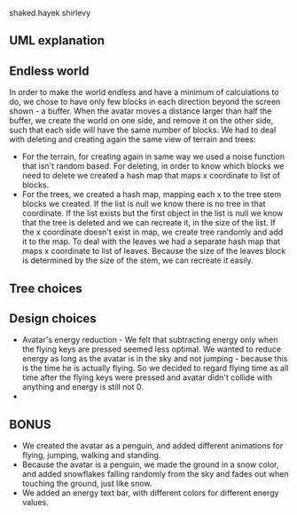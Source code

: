 shaked.hayek
shirlevy

## UML explanation


## Endless world
In order to make the world endless and have a minimum of calculations to do, we chose to have only few blocks
in each direction beyond the screen shown - a buffer. When the avatar moves a distance larger than half the
buffer, we create the world on one side, and remove it on the other side, such that each side will have the
same number of blocks. We had to deal with deleting and creating again the same view of terrain and trees: 
* For the terrain, for creating again in same way we used a noise function that isn't random based. For 
deleting, in order to know which blocks we need to delete we created a hash map that maps x coordinate to
list of blocks.
* For the trees, we created a hash map, mapping each x to the tree stem blocks we created. If the list is null
we know there is no tree in that coordinate. If the list exists but the first object in the list is null we 
know that the tree is deleted and we can recreate it, in the size of the list. If the x coordinate doesn't 
exist in map, we create tree randomly and add it to the map.
To deal with the leaves we had a separate hash map that maps x coordinate to list of leaves. Because the size
of the leaves block is determined by the size of the stem, we can recreate it easily.

## Tree choices


## Design choices
* Avatar's energy reduction - We felt that subtracting energy only when the flying keys are pressed seemed 
less optimal. We wanted to reduce energy as long as the avatar is in the sky and not jumping - because this
is the time he is actually flying. So we decided to regard flying time as all time after the flying keys were
pressed and avatar didn't collide with anything and energy is still not 0.
* 

## BONUS
* We created the avatar as a penguin, and added different animations for flying, jumping, walking and 
standing.
* Because the avatar is a penguin, we made the ground in a snow color, and added snowflakes falling 
randomly from the sky and fades out when touching the ground, just like snow.
* We added an energy text bar, with different colors for different energy values.
